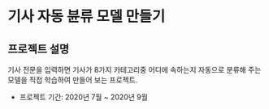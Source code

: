# 기사 자동 뷴류 모델 만들기
프로젝트 설명
-----------
기사 전문을 입력하면 기사가 8가지 카테고리중 어디에 속하는지 자동으로 분류해 주는 모델을 직접 학습하여 만들어 보는 프로젝트.
- 프로젝트 기간: 2020년 7월 ~ 2020년 9월
